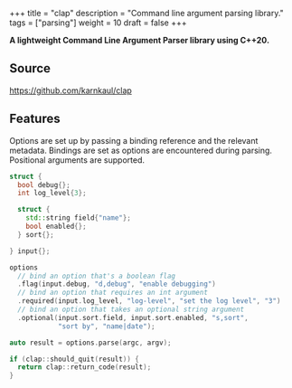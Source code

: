 +++
title = "clap"
description = "Command line argument parsing library."
tags = ["parsing"]
weight = 10
draft = false
+++

**A lightweight Command Line Argument Parser library using C++20.**

## Source

https://github.com/karnkaul/clap

## Features

Options are set up by passing a binding reference and the relevant metadata. Bindings are set as options are encountered during parsing. Positional arguments are supported.

```cpp
struct {
  bool debug{};
  int log_level{3};

  struct {
    std::string field{"name"};
    bool enabled{};
  } sort{};

} input{};

options
  // bind an option that's a boolean flag
  .flag(input.debug, "d,debug", "enable debugging")
  // bind an option that requires an int argument
  .required(input.log_level, "log-level", "set the log level", "3")
  // bind an option that takes an optional string argument
  .optional(input.sort.field, input.sort.enabled, "s,sort",
            "sort by", "name|date");

auto result = options.parse(argc, argv);

if (clap::should_quit(result)) { 
  return clap::return_code(result);
}
```